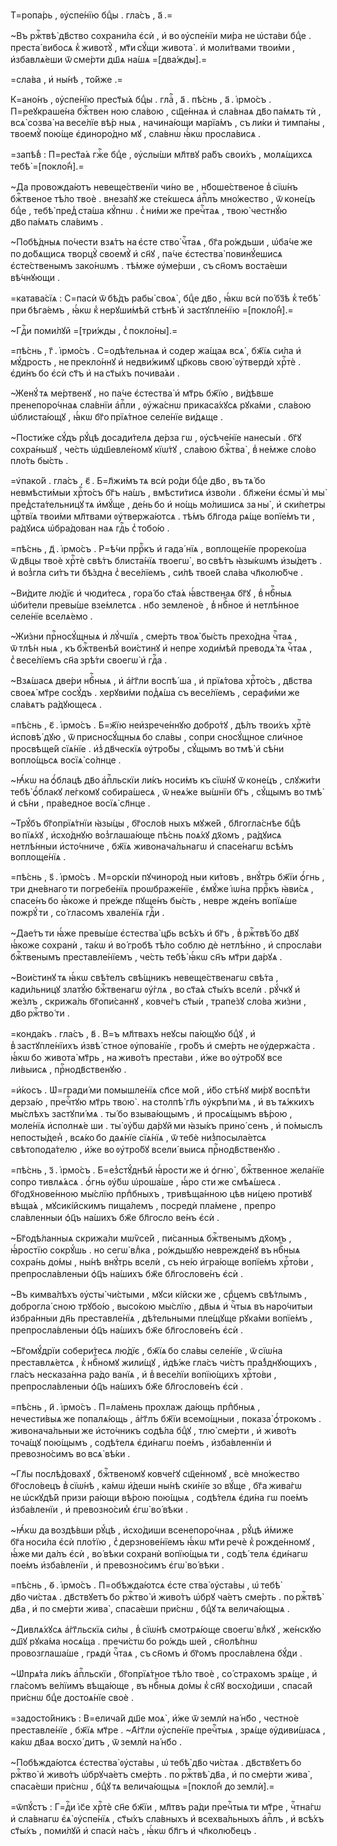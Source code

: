 Т=ропа́рь , ᲂу҆спе́нїю бцⷣы . гла́съ , а҃ .=

~Въ ржⷭ҇твѣ̀ дв҃ство сохрани́ла є҆сѝ , и҆ во ᲂу҆спе́нїи ми́ра не ѡ҆ста́ви бцⷣе . преста́ вибосѧ к̾ животꙋ̀ , мт҃и сꙋ́щи живота̀ . и҆ моли́твами твои́ми , и҆збавлѧ́еши ѿ сме́рти дш҃ѧ на́шѧ =[два́жды].=

=сла́ва , и҆ ны́нѣ , то́йже .=

К=ано́нъ , ᲂу҆спе́нїю прест҃ы́ѧ бцⷣы . глаⷭ҇ , а҃ . пѣ́снь , а҃ . і҆рмо́съ . П=реꙋкраше́на бжⷭ҇твен ною сла́вою , сщ҃е́ннаѧ и҆ сла́внаѧ дв҃о па́мѧть тѝ , всѧ̀ созва̀ на весе́лїе вѣ́р ныѧ , начина́ющи марїа́мъ , съ ли́ки и҆ тимпа́ны , твоемꙋ̀ пою́ще є҆диноро́дно мꙋ , сла́внѡ ꙗ҆́кѡ просла́висѧ .

=запѣ́в̾ : П=рест҃а́ѧ гжⷭ҇е бцⷣе , ᲂу҆слы́ши мл҃твꙋ ра́бъ свои́хъ , молѧ́щихсѧ тебѣ̀ =[покло́н̾].=

~Да провожда́ютъ невеще́ственїи чи́но ве , нб҃оше́ственое в̾ сїѡ́нъ бжⷭ҇твеное тѣ́ло твоѐ . внеза́пꙋ же сте́кшесѧ а҆пⷭ҇лъ мно́жество , ѿ коне́цъ бцⷣе , тебѣ̀ пред̾ ста́ша кꙋ́пнѡ . с̾ ни́ми же пречⷭ҇таѧ , твою̀ честнꙋ́ю дв҃о па́мѧть сла́вимъ .

~Побѣ́дныѧ по́чести взѧ́тъ на є҆сте ство̀ чⷭ҇таѧ , бг҃а ро́ждьши , ѡ҆ба́че же по до́бѧщисѧ творцꙋ̀ своемꙋ̀ и҆ сн҃ꙋ , па́че є҆стества̀ повинꙋ́ешисѧ є҆сте́ственымъ зако́нѡмъ . тѣ́мже ᲂу҆ме́рши , съ сн҃омъ воста́еши вѣ́чнꙋющи .

=катава́сїѧ : С=пасѝ ѿ бѣ́дъ рабы̀ своѧ̀ , бцⷣе дв҃о , ꙗ҆́кѡ всѝ по́ бз҃ѣ к̾ тебѣ̀ при бѣга́емъ , ꙗ҆́кѡ к̾ нерꙋши́мѣй стѣнѣ̀ и҆ застꙋпле́нїю =[покло́н̾].=

~Гдⷭ҇и поми́лꙋй =[три́жды , с̾ покло́ны].=

=пѣ́снь , г҃ . і҆рмо́съ . С=одѣ́тельнаѧ и҆ содер жа́щаѧ всѧ̀ , бж҃їѧ си́ла и҆ мꙋ́дрость , не прекло́ннꙋ и҆ недви́жимꙋ цр҃ковь свою̀ ᲂу҆твердѝ хрⷭ҇тѐ . є҆ди́нъ бо є҆сѝ ст҃ъ и҆ на ст҃ы́хъ почива́ѧи .

~Женꙋ́ тѧ ме́ртвенꙋ , но па́че є҆стества̀ и҆ мт҃рь бж҃їю , ви́дѣвше пренепоро́чнаѧ сла́внїи а҆пⷭ҇ли , ᲂу҆жа́снѡ прикаса́хꙋсѧ рꙋка́ми , сла́вою ѡ҆блиста́ющꙋ , ꙗ҆́кѡ бг҃о прїѧ́тное селе́нїе ви́дѧще .

~Пости́же сꙋ́дъ рꙋ́цѣ досади́телѧ де́рза гѡ , ᲂу҆сѣче́нїе нанесы́и . бг҃ꙋ сохра́ньшꙋ , че́сть ѡ҆дш҃евле́номꙋ кїѡ́тꙋ , сла́вою бжⷭ҇тва̀ , в̾ не́мже сло́во пло́ть бы́сть .

=ѵ҆пако́й . гла́съ , є҃ . Б=л҃жи́мъ тѧ всѝ ро́ди бцⷣе дв҃о , въ тѧ́ бо невмѣсти́мыи хрⷭ҇то́съ бг҃ъ на́шъ , вмѣсти́тисѧ и҆зво́ли . бл҃же́ни є҆смы̀ и҆ мы̀ пред̾ста́тельницꙋ тѧ и҆мꙋ́ще , де́нь бо и҆ но́щь мо́лишисѧ за ны̀ , и҆ ски́петры црⷭ҇твїѧ твои́ми мл҃твами ᲂу҆твержа́ютсѧ . тѣ́мъ бл҃года рѧ́ще вопїе́мъ ти , ра́дꙋисѧ ѡ҆бра́дован наѧ гдⷭ҇ь с̾ тобо́ю .

=пѣ́снь , д҃ . і҆рмо́съ . Р=ѣ́чи пррⷪ҇къ и҆ гада́ нїѧ , воплоще́нїе прореко́ша ѿ дв҃цы твоѐ хрⷭ҇тѐ свѣ́тъ блиста́нїѧ твоегѡ̀ , во свѣ́тъ ꙗ҆зы́кѡмъ и҆зы́детъ . и҆ воз̾гла си́тъ ти бѣ́здна с̾ весе́лїемъ , си́лѣ твое́й сла́ва чл҃колю́бче .

~Ви́дите лю́дїє и҆ чюди́тесѧ , гора́ бо ст҃а́ѧ ꙗ҆́вственаѧ бг҃ꙋ , в̾ нбⷭ҇ныѧ ѡ҆би́тели превы́ше взе́млетсѧ . нб҃о землено́е , в̾ нбⷭ҇ное и҆ нетлѣ́нное селе́нїе вселѧ́емо .

~Жи́зни прⷭ҇носꙋ́щныѧ и҆ лꙋ́чшїѧ , сме́рть твоѧ̀ бы́сть прехо́дна чⷭ҇таѧ , ѿ тлѣ́н ныѧ , къ бжⷭ҇твенѣй вои́стинꙋ и҆ непре ходи́мѣй преводѧ́ тѧ чⷭ҇таѧ , с̾ весе́лїемъ сн҃а зрѣ́ти своегѡ̀ и҆ гдⷭ҇а .

~Взѧ́шасѧ две́ри нбⷭ҇ныѧ , и҆ а҆́гг҃ли воспѣ́ ша , и҆ прїѧ́това хрⷭ҇то́съ , дв҃ства своеѧ̀ мт҃ре сосꙋ́дъ . херꙋви́ми под̾ѧ́ша съ весе́лїемъ , серафи́ми же сла́вѧтъ ра́дꙋющесѧ .

=пѣ́снь , є҃ . і҆рмо́съ . Б=ж҃їю неи҆зрече́ннꙋю добро́тꙋ , дѣ́лъ твои́хъ хрⷭ҇тѐ и҆сповѣ́ дꙋю , ѿ присносꙋ́щныѧ бо сла́вы , сопри сносꙋ́щное сли́чное просвѣще́й сїѧ́нїе . и҆з̾ дв҃ческїѧ ᲂу҆тро́бы , сꙋ́щымъ во тмѣ̀ и҆ сѣ́ни вопло́щьсѧ восїѧ̀ со́лнце .

~Ꙗ҆́кѡ на ѻ҆́блацѣ дв҃о а҆пⷭ҇льскїи ли́къ носи́мъ къ сїѡ́нꙋ ѿ коне́цъ , слꙋжи́ти тебѣ̀ ѻ҆́блакꙋ ле́гкомꙋ собира́шесѧ , ѿ неѧ́же вы́шнїи бг҃ъ , сꙋ́щымъ во тмѣ̀ и҆ сѣ́ни , пра́ведное восїѧ̀ сл҃нце .

~Трꙋ́бъ бг҃опрїѧ́тнїи ꙗ҆зы́цы , бг҃осло́в ныхъ мꙋже́й , бл҃гогла́снѣе бцⷣѣ во пїѧ́хꙋ , и҆схо́днꙋю воз̾глаша́юще пѣ́снь поѧ́хꙋ дх҃омъ , ра́дꙋисѧ нетлѣ́нныи и҆сто́чниче , бж҃їѧ живонача́льнагѡ и҆ спасе́нагѡ всѣ́мъ воплоще́нїѧ .

=пѣ́снь , ѕ҃ . і҆рмо́съ . М=орскі́и пꙋчиноро́д ныи ки́товъ , внꙋ́трь бж҃їи ѻ҆́гнь , три дне́внаго ти погребе́нїѧ проѡбраже́нїе , є҆мꙋ́же і҆ѡ́на пррⷪ҇къ ꙗ҆ви́сѧ , спасе́нъ бо ꙗ҆́коже и҆ пре́жде пꙋще́нъ бы́сть , невре жде́нъ вопїѧ́ше пожрꙋ́ ти , со́ гласомъ хвале́нїѧ гдⷭ҇и .

~Дае́тъ ти ꙗ҆́же превы́ше є҆стества̀ цр҃ь всѣ́хъ и҆ бг҃ъ , в̾ ржⷭ҇твѣ́ бо дв҃ꙋ ꙗ҆́коже сохранѝ , та́кѡ и҆ во́ гробѣ тѣ́ло соблю дѐ нетлѣ́нно , и҆ спросла́ви бжⷭ҇твенымъ преставле́нїемъ , че́сть тебѣ̀ ꙗ҆́кѡ сн҃ъ мт҃ри да́рꙋѧ .

~Вои́стинꙋ тѧ ꙗ҆́кѡ свѣ́телъ свѣ́щникъ невеще́ственагѡ свѣ́та , кади́льницꙋ златꙋ́ю бжⷭ҇твенагѡ ᲂу҆́глѧ , во ст҃а́ѧ ст҃ы́хъ вселѝ . рꙋ́чкꙋ и҆ же́злъ , скрижа́ль бг҃опи́саннꙋ , ковче́гъ ст҃ы́и , трапе́зꙋ сло́ва жи́зни , дв҃о ржⷭ҇тво́ ти .

=конда́къ . гла́съ , в҃ . В=ъ мл҃твахъ неꙋсы па́ющꙋю бцⷣꙋ , и҆ в̾ застꙋпле́нїихъ и҆звѣ́ стное ᲂу҆пова́нїе , гро́бъ и҆ сме́рть не ᲂу҆держа́ста . ꙗ҆́кѡ бо живота̀ мт҃рь , на живо́тъ преста́ви , и҆́же во ᲂу҆тро́бꙋ все ли́выисѧ , прⷭ҇нодв҃ственꙋю .

=и҆́косъ . Ѡ҆=гради́ ми помышле́нїѧ сп҃се мо́й , и҆́бо стѣ́нꙋ ми́рꙋ воспѣ́ти дерза́ю , пречⷭ҇тꙋю мт҃рь твою̀ . на столпѣ̀ гл҃ъ ᲂу҆крѣпи́ мѧ , и҆ въ тѧ́жкихъ мы́слѣхъ застꙋпи́ мѧ . ты́ бо взыва́ющымъ , и҆ просѧ́щымъ вѣ́рою , моле́нїѧ и҆сполнѧ́е ши . ты̀ ᲂу҆́бѡ да́рꙋй ми ꙗ҆зы́къ прино́ сенъ , и҆ по́мыслъ непосты́ден̾ , всѧ́ко бо даѧ́нїе сїѧ́нїѧ , ѿ тебѐ низ̾посыла́етсѧ свѣтопода́телю , и҆́же во ᲂу҆тро́бꙋ всели́ выисѧ прⷭ҇нодв҃ственꙋю .

=пѣ́снь , з҃ . і҆рмо́съ . Б=ез̾стꙋ́днѣй ꙗ҆́рости же и҆ ѻ҆гню̀ , бжⷭ҇твенное жела́нїе сопро тивлѧ́ѧсѧ . ѻ҆́гнь ᲂу҆́бѡ ѡ҆роша́ше , ꙗ҆́ро сти же смѣѧ́шесѧ . бг҃одх҃нове́нною мы́слїю прпⷣбныхъ , тривѣща́нною цѣв ни́цею проти́вꙋ вѣща́ѧ , мꙋсикі́йскимъ пища́лемъ , посредѝ пла́мене , препро сла́вленныи ѻ҆ц҃ъ на́шихъ бж҃е бл҃госло ве́нъ є҆сѝ .

~Бг҃одѣ́ланныѧ скрижа́ли мѡѷсе́й , пи́санныѧ бжⷭ҇твенымъ дх҃омъ , ꙗ҆́ростїю сокрꙋ́шь . но сегѡ̀ влⷣка , ро́ждьшꙋю неврежде́нꙋ въ нбⷭ҇ныѧ сохра́нь до́мы , ны́нѣ внꙋ́трь вселѝ , съ не́ю и҆гра́юще вопїе́мъ хрⷭ҇то́ви , препросла́вленыи ѻ҆ц҃ъ на́шихъ бж҃е бл҃гослове́нъ є҆сѝ .

~Въ кимва́лѣхъ ᲂу҆сты̀ чи́стыми , мꙋси кі́йски же , срⷣцемъ свѣ́тлымъ , доброгла́ сною трꙋбо́ю , высо́кою мы́слїю , дв҃ыѧ и҆ чⷭ҇тыѧ въ наро́читыи и҆збра́нныи дн҃ь преставле́нїѧ , дѣ́тельными пле́щꙋще рꙋка́ми вопїе́мъ , препросла́вленыи ѻ҆ц҃ъ на́шихъ бж҃е бл҃гослове́нъ є҆сѝ .

~Бг҃омꙋ́дрїи собери́тесѧ лю́дїє , бж҃їѧ бо сла́вы селе́нїе , ѿ сїѡ́на преставлѧ́етсѧ , к̾ нбⷭ҇номꙋ жили́щꙋ , и҆дѣ́же гла́съ чи́стъ пра́з̾днꙋющихъ , гла́съ несказа́нна ра́до ванїѧ , и҆ в̾ весе́лїи вопїю́щихъ хрⷭ҇то́ви , препросла́вленыи ѻ҆ц҃ъ на́шихъ бж҃е бл҃гослове́нъ є҆сѝ .

=пѣ́снь , и҃ . і҆рмо́съ . П=ла́мень прохлаж да́ющь прпⷣбныѧ , нечести́выѧ же попалѧ́ющь , а҆́гг҃лъ бж҃їи всемо́щныи , показа̀ ѻ҆́трокомъ . живонача́льныи же и҆сто́чникъ содѣ́ла бцⷣꙋ , тлю̀ сме́рти , и҆ живо́тъ точа́щꙋ пою́щымъ , содѣ́телѧ є҆ди́нагѡ пое́мъ , и҆зба́вленнїи и҆ превозно́симъ во всѧ̀ вѣ́ки .

~Гл҃ы послѣ́довахꙋ , бжⷭ҇твеномꙋ ковче́гꙋ сщ҃е́нномꙋ , всѐ мно́жество бг҃осло́вецъ в̾ сїѡ́нѣ , ка́мѡ и҆́деши ны́нѣ ски́нїе зо вꙋ́ще , бг҃а жива́гѡ не ѡ҆скꙋдѣ́й призи ра́ющи вѣ́рою пою́щыѧ , содѣ́телѧ є҆ди́на гѡ пое́мъ и҆зба́вленїи , и҆ превозно́сим̾ є҆гѡ̀ во́ вѣки .

~Ꙗ҆́кѡ да воздѣ́вши рꙋ́цѣ , и҆схо́диши всенепоро́чнаѧ , рꙋ́цѣ и҆́миже бг҃а носи́ла є҆сѝ пло́тїю , с̾ дерзнове́нїемъ ꙗ҆́кѡ мт҃и речѐ к̾ рожде́нномꙋ , ꙗ҆́же ми да́лъ є҆сѝ , во́ вѣки сохранѝ вопїю́щыѧ ти , содѣ́ телѧ є҆ди́нагѡ пое́мъ и҆зба́вленїи , и҆ превозно́симъ є҆гѡ̀ во́ вѣки .

=пѣ́снь , ѳ҃ . і҆рмо́съ . П=обѣжда́ютсѧ є҆сте ства̀ ᲂу҆ста́вы , ѡ҆ тебѣ̀ дв҃о чи́стаѧ . дв҃ствꙋетъ бо ржⷭ҇тво̀ и҆ живо́тъ ѡ҆брꙋ ча́етъ сме́рть . по ржⷭ҇твѣ̀ дв҃а , и҆ по сме́рти жива̀ , спаса́еши при́снѡ , бцⷣꙋ тѧ велича́ющыѧ .

~Дивлѧ́хꙋсѧ а҆́гг҃льскїѧ си́лы , в̾ сїѡ́нѣ смотрѧ́юще своегѡ̀ влⷣкꙋ , же́нскꙋю дш҃ꙋ рꙋка́ма носѧ́ща . пречи́стѡ бо ро́ждь шей , сн҃олѣ́пнѡ провозглаша́ше , грѧдѝ чⷭ҇таѧ , съ сн҃омъ и҆ бг҃омъ просла́влена бꙋ́ди .

~Ѡ҆прѧ́та ли́къ а҆пⷭ҇льскїи , бг҃опрїѧ́тное тѣ́ло твоѐ , со́ страхомъ зрѧ́ще , и҆ гла́сомъ ве́лїимъ вѣща́юще , въ нбⷭ҇ныѧ до́мы к̾ сн҃ꙋ восхо́диши , спаса́й при́снѡ бцⷣе достоѧ́нїе своѐ .

=задосто́йникъ : В=елича́й дш҃е моѧ̀ , и҆́же ѿ землѝ на́ нб҃о , честно́е преставле́нїе , бж҃їѧ мт҃ре . ~А҆́гг҃ли ᲂу҆спе́нїе пречⷭ҇тыѧ , зрѧ́ще ᲂу҆диви́шасѧ , ка́кѡ дв҃аѧ восхо́ дитъ , ѿ землѝ на́ нб҃о .

~Побѣжда́ютсѧ є҆стества̀ ᲂу҆ста́вы , ѡ҆ тебѣ̀ дв҃о чи́стаѧ . дв҃ствꙋетъ бо ржⷭ҇тво̀ и҆ живо́тъ ѡ҆брꙋча́етъ сме́рть . по ржⷭ҇твѣ̀ дв҃а , и҆ по сме́рти жива̀ , спаса́еши при́снѡ , бцⷣꙋ тѧ велича́ющыѧ =[покло́н̾ до землѝ].=

=ѿпꙋ́стъ : Г=дⷭ҇и і҆с҃е хрⷭ҇тѐ сн҃е бж҃їи , мл҃твъ ра́ди пречⷭ҇тыѧ ти мт҃ре , чⷭ҇тна́гѡ и҆ сла́внагѡ є҆ѧ̀ ᲂу҆спе́нїѧ , ст҃ы́хъ сла́вныхъ и҆ всехва́льныхъ а҆пⷭ҇лъ , и҆ всѣ́хъ ст҃ы́хъ , поми́лꙋй и҆ спасѝ на́съ , ꙗ҆́кѡ бл҃гъ и҆ чл҃колю́бецъ .

